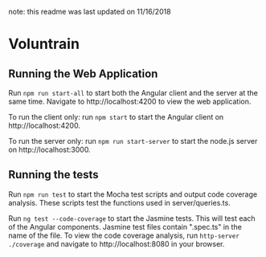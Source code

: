 note: this readme was last updated on 11/16/2018

# Voluntrain

## Running the Web Application

Run `npm run start-all` to start both the Angular client and the server at the same time. Navigate to http://localhost:4200 to view the web application.

To run the client only: run `npm start` to start the Angular client on http://localhost:4200. 

To run the server only: run `npm run start-server` to start the node.js server on http://localhost:3000. 

## Running the tests

Run `npm run test` to start the Mocha test scripts and output code coverage analysis. These scripts test the functions used in server/queries.ts.

Run `ng test --code-coverage` to start the Jasmine tests. This will test each of the Angular components. Jasmine test files contain ".spec.ts" in the name of the file. To view the code coverage analysis, run `http-server ./coverage` and navigate to http://localhost:8080 in your browser.

